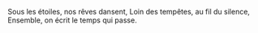 Sous les étoiles, nos rêves dansent,
Loin des tempêtes, au fil du silence,
Ensemble, on écrit le temps qui passe.
